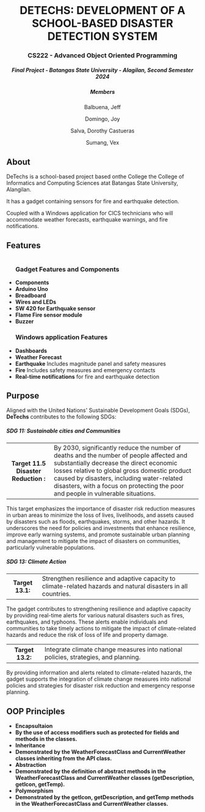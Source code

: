 <p align="center"> 
    <img src="">
</p>

<h1 align="center"> 
DETECHS: DEVELOPMENT OF A SCHOOL-BASED DISASTER DETECTION SYSTEM</h1>
<h3 align="center"> CS222 - Advanced Object Oriented Programming </h3>
<h5 align="center"> Final Project - Batangas State University - Alagilan, Second Semester 2024 </h3>

<h5 align="center"> Members </h3>
<p align="center">Balbuena, Jeff  </p>
<p align="center">Domingo, Joy </p>
<p align="center">Salva, Dorothy Castueras</p>
<p align="center">Sumang, Vex</p>

 ## About
 <p> DeTechs is a school-based project based onthe College the College of Informatics and Computing Sciences atat Batangas State University, Alangilan. </p>

<p> It has a gadget containing sensors for fire and earthquake detection. </p>
<p> Coupled with a Windows application for CICS technicians who will accommodate weather forecasts, earthquake warnings, and fire notifications. </p>

## Features 
<p align="center"> 
    <img src="">
</p>

<ul>
  <h3>Gadget Features and Components </h3>
  <li><strong>Components</strong></li>
  <li> <b>Arduino Uno</b></li>
  <li> <b>Breadboard</b></li>
  <li> <b>Wires and LEDs</b></li>
	<li><b>SW 420 for Earthquake sensor</b></li>
	<li> <b>Flame Fire sensor module</b></li>
	<li><b>Buzzer</b></li>
</ul>

<ul>
  <h3> Windows application Features </h3>
	<li><strong>Dashboards</strong></li>
	<li><b>Weather Forecast</b></li>
	<li> <b>Earthquake</b> Includes magnitude panel and safety measures</li>
  <li> <b>Fire</b> Includes safety measures and emergency contacts</li>
  <li><strong>Real-time notifications</strong> for fire and earthquake detection</li>
</ul>

## Purpose
<p> Aligned with the United Nations' Sustainable Development Goals (SDGs), <strong>DeTechs</strong> contributes to the following SDGs: </p> 

<h5>SDG 11: Sustainable cities and Communities </h5>
<table>
	<tr>
		<th>Target 11.5 Disaster Reduction :</th>
		<td>By 2030, significantly reduce the number of deaths and the number of people affected and substantially decrease the direct economic losses relative to global gross domestic product caused by disasters, including water-related disasters, with a focus on protecting the poor and people in vulnerable situations.</td>
	</tr>
</table>
<p>This target emphasizes the importance of disaster risk reduction measures in urban areas to minimize the loss of lives, livelihoods, and assets caused by disasters such as floods, earthquakes, storms, and other hazards. It underscores the need for policies and investments that enhance resilience, improve early warning systems, and promote sustainable urban planning and management to mitigate the impact of disasters on communities, particularly vulnerable populations.</p>
	
 <h5>SDG 13: Climate Action </h5>
<table>
	<tr>
		<th>Target 13.1:</th>
		<td>Strengthen resilience and adaptive capacity to climate-related hazards and natural disasters in all countries.</td>
	</tr>
</table>
<p>The gadget contributes to strengthening resilience and adaptive capacity by providing real-time alerts for various natural disasters such as fires, earthquakes, and typhoons. These alerts enable individuals and communities to take timely actions to mitigate the impact of climate-related hazards and reduce the risk of loss of life and property damage.</p>

<table>
	<tr>
		<th>Target 13.2:</th>
		<td>Integrate climate change measures into national policies, strategies, and planning.</td>
	</tr>
</table>
<p>By providing information and alerts related to climate-related hazards, the gadget supports the integration of climate change measures into national policies and strategies for disaster risk reduction and emergency response planning.</p>

## OOP Principles
<ul>
<li><strong> Encapsultaion </strong></li>
<li><b> By the use of access modifiers such as protected for fields and methods in the classes.</b> </li>
<li><strong> Inheritance </strong></li>
<li><b> Demonstrated by the WeatherForecastClass and CurrentWeather classes inheriting from the API class.</b> </li>
<li><strong> Abstraction </strong></li>
<li><b> Demonstrated by the definition of abstract methods in the WeatherForecastClass and CurrentWeather classes (getDescription, getIcon, getTemp).</b></li>
<li><strong> Polymorphism </strong></li>
<li><b> Demonstrated by the getIcon, getDescription, and getTemp methods in the WeatherForecastClass and CurrentWeather classes.</b></li>
</ul>

